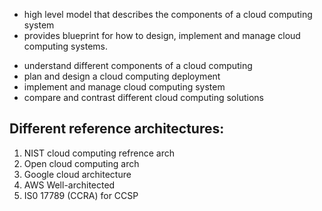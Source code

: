 - high level model that describes the components of a cloud computing system
- provides blueprint for how to design, implement and manage cloud computing systems.

* understand different components of a cloud computing
* plan and design a cloud computing deployment
* implement and manage cloud computing system
* compare and contrast different cloud computing solutions

## Different reference architectures:

1. NIST cloud computing refrence arch
2. Open cloud computing arch
3. Google cloud architecture 
4. AWS Well-architected
5. IS0 17789 (CCRA) for CCSP 

